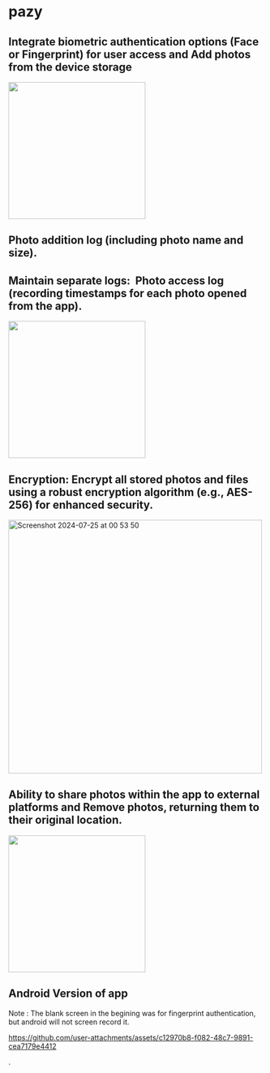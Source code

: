 # pazy


##  Integrate biometric authentication options (Face or Fingerprint) for user access and Add photos from the device storage
<img src="https://github.com/user-attachments/assets/09f3c81e-2877-4320-ad14-c531e94b3668" width="270" style="padding-right: 200px;"/>



##  Photo addition log (including photo name and size). 
##  Maintain separate logs:  Photo access log (recording timestamps for each photo opened from the app).
 <img src="https://github.com/user-attachments/assets/9c5cca45-3caf-42c1-b336-0b75991bf7d3" width="270" style="padding-right: 200px;"/>


##  Encryption: Encrypt all stored photos and files using a robust encryption algorithm (e.g., AES-256) for enhanced security.

<img width="500" alt="Screenshot 2024-07-25 at 00 53 50" src="https://github.com/user-attachments/assets/c5ca46a3-571c-4acb-9e85-787c92f9e5c2">

## Ability to share photos within the app to external platforms and Remove photos, returning them to their original location. 


 <img src="https://github.com/user-attachments/assets/68166cd9-ffcd-4393-9cb0-5cf93e8e020a" width="270" style="padding-right: 200px;"/>


## Android Version of app

Note : The blank screen in the begining was for fingerprint authentication, but android will not screen record it.

https://github.com/user-attachments/assets/c12970b8-f082-48c7-9891-cea7179e4412



   

.
